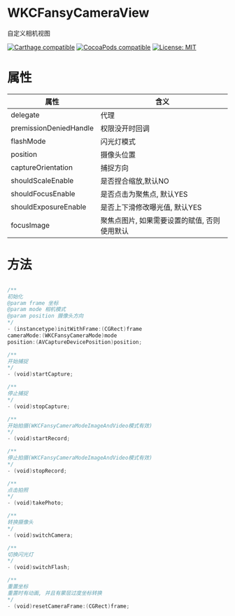 # WKCFansyCameraView
自定义相机视图


[![Carthage compatible](https://img.shields.io/badge/Carthage-compatible-4BC51D.svg?style=flat)](https://github.com/Carthage/Carthage#adding-frameworks-to-an-application) [![CocoaPods compatible](https://img.shields.io/cocoapods/v/WKCFansyCameraView?style=flat)](https://cocoapods.org/pods/WKCFansyCameraView) [![License: MIT](https://img.shields.io/cocoapods/l/WKCFansyCameraView?style=flat)](http://opensource.org/licenses/MIT)

# 属性
| 属性 | 含义 |
| ---- | ---- |
| delegate | 代理 |
| premissionDeniedHandle | 权限没开时回调 |
| flashMode | 闪光灯模式 |
| position | 摄像头位置 |
| captureOrientation | 捕捉方向 |
| shouldScaleEnable | 是否捏合缩放,默认NO |
| shouldFocusEnable | 是否点击为聚焦点, 默认YES |
| shouldExposureEnable | 是否上下滑修改曝光值, 默认YES |
| focusImage | 聚焦点图片, 如果需要设置的赋值, 否则使用默认 |

# 方法
```swift

/**
初始化
@param frame 坐标
@param mode 相机模式
@param position 摄像头方向
*/
- (instancetype)initWithFrame:(CGRect)frame
cameraMode:(WKCFansyCameraMode)mode
position:(AVCaptureDevicePosition)position;

/**
开始捕捉
*/
- (void)startCapture;

/**
停止捕捉
*/
- (void)stopCapture;

/**
开始拍摄(WKCFansyCameraModeImageAndVideo模式有效)
*/
- (void)startRecord;

/**
停止拍摄(WKCFansyCameraModeImageAndVideo模式有效)
*/
- (void)stopRecord;

/**
点击拍照
*/
- (void)takePhoto;

/**
转换摄像头
*/
- (void)switchCamera;

/**
切换闪光灯
*/
- (void)switchFlash;

/**
重置坐标
重置时有动画, 并且有蒙层过度坐标转换
*/
- (void)resetCameraFrame:(CGRect)frame;


```

